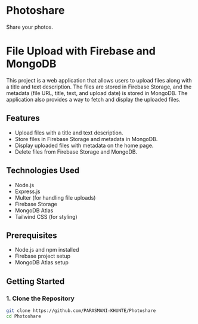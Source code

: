 # Photoshare
Share your photos.
# File Upload with Firebase and MongoDB

This project is a web application that allows users to upload files along with a title and text description. The files are stored in Firebase Storage, and the metadata (file URL, title, text, and upload date) is stored in MongoDB. The application also provides a way to fetch and display the uploaded files.

## Features
- Upload files with a title and text description.
- Store files in Firebase Storage and metadata in MongoDB.
- Display uploaded files with metadata on the home page.
- Delete files from Firebase Storage and MongoDB.

## Technologies Used
- Node.js
- Express.js
- Multer (for handling file uploads)
- Firebase Storage
- MongoDB Atlas
- Tailwind CSS (for styling)

## Prerequisites
- Node.js and npm installed
- Firebase project setup
- MongoDB Atlas setup

## Getting Started

### 1. Clone the Repository
```bash
git clone https://github.com/PARASMANI-KHUNTE/Photoshare
cd Photoshare
